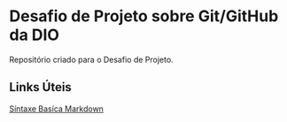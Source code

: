 # Desafio de Projeto sobre Git/GitHub da DIO
Repositório criado para o Desafio de Projeto.

## Links Úteis
[Síntaxe Basíca Markdown](https://www.markdownguide.org/)
